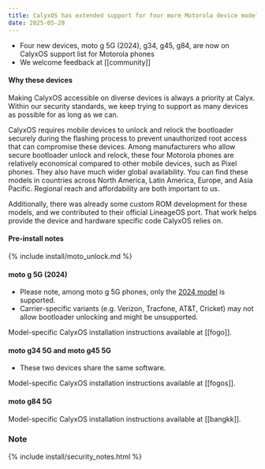 ```yaml
---
title: CalyxOS has extended support for four more Motorola device models
date: 2025-05-28
---
```


* Four new devices, moto g 5G (2024), g34, g45, g84, are now on CalyxOS support list for Motorola phones
* We welcome feedback at [[community]]

#### Why these devices

Making CalyxOS accessible on diverse devices is always a priority at Calyx. Within our security standards, we keep trying to support as many devices as possible for as long as we can.

CalyxOS requires mobile devices to unlock and relock the bootloader securely during the flashing process to prevent unauthorized root access that can compromise these devices. Among manufacturers who allow secure bootloader unlock and relock, these four Motorola phones are relatively economical compared to other mobile devices, such as Pixel phones. They also have much wider global availability. You can find these models in countries across North America, Latin America, Europe, and Asia Pacific. Regional reach and affordability are both important to us.

Additionally, there was already some custom ROM development for these models, and we contributed to their official LineageOS port. That work helps provide the device and hardware specific code CalyxOS relies on.

#### Pre-install notes

{% include install/moto_unlock.md %}

#### moto g 5G (2024)

* Please note, among moto g 5G phones, only the [2024 model](https://www.motorola.com/us/en/p/phones/moto-g/g-5g-gen-3/pmipmgl36mr) is supported.
* Carrier-specific variants (e.g. Verizon, Tracfone, AT&T, Cricket) may not allow bootloader unlocking and might be unsupported.

Model-specific CalyxOS installation instructions available at [[fogo]].

#### moto g34 5G and moto g45 5G

* These two devices share the same software.

Model-specific CalyxOS installation instructions available at [[fogos]].

#### moto g84 5G

Model-specific CalyxOS installation instructions available at [[bangkk]].

### Note

{% include install/security_notes.html %}
